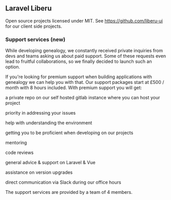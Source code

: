 ## Laravel Liberu

Open source projects licensed under MIT. See https://github.com/liberu-ui for our client side projects.

### Support services (new)
While developing genealogy, we constantly received private inquiries from devs and teams asking us about paid support. Some of these requests even lead to fruitful collaborations, so we finally decided to launch such an option.

If you're looking for premium support when building applications with genealogy we can help you with that. Our support packages start at £500 / month with 8 hours included. With premium support you will get:

a private repo on our self hosted gitlab instance where you can host your project

priority in addressing your issues

help with understanding the environment

getting you to be proficient when developing on our projects

mentoring

code reviews

general advice & support on Laravel & Vue

assistance on version upgrades

direct communication via Slack during our office hours

The support services are provided by a team of 4 members.

